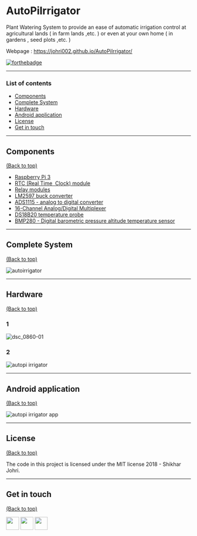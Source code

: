 # AutoPiIrrigator

Plant Watering System to provide an ease of automatic irrigation control at agricultural lands ( in farm lands ,etc. ) or even at your own home ( in gardens , seed plots ,etc. )

Webpage : https://johri002.github.io/AutoPiIrrigator/

[![forthebadge](https://forthebadge.com/images/badges/made-with-python.svg)](https://forthebadge.com)

---
### List of contents
+ [Components](#components)
+ [Complete System](#complete-system)
+ [Hardware](#hardware)
+ [Android application](#android-application)
+ [License](#license)
+ [Get in touch](#get-in-touch)

---
## Components

[(Back to top)](#list-of-contents)

+ [Raspberry Pi 3](https://www.googleadservices.com/pagead/aclk?sa=L&ai=DChcSEwiTyLin6pbbAhXMFI8KHerTCEYYABAPGgJzYg&agsac=wuCfm7ifInM&ohost=www.google.com&cid=CAESEeD2EOIBqHYXYDBUH_WFtwv_&sig=AOD64_2btC6uBMUde_WY3Wb1Z_Hbqxy-_Q&ctype=5&q=&ved=0ahUKEwjt3a-n6pbbAhUIQY8KHcknCvYQwg8IHg&adurl=)
+ [RTC (Real Time  Clock) module](https://www.googleadservices.com/pagead/aclk?sa=L&ai=DChcSEwjTvaaQ6pbbAhVLiY8KHY9CBXYYABADGgJzYg&agsac=pGze_ioMYYg&ohost=www.google.com&cid=CAESEeD2j0Vpi6WfdnL4FVJcldiI&sig=AOD64_0l2-YWe2OAivev1h7BYHZhG0Ll7Q&ctype=5&q=&ved=0ahUKEwjGg5-Q6pbbAhUFqY8KHc-ZDswQwg8IDw&adurl=)
+ [Relay modules](https://www.googleadservices.com/pagead/aclk?sa=L&ai=DChcSEwiBg9rk6ZbbAhWEr-wKHfJ-B3gYABAPGgJwag&agsac=HJiMF47ZHmo&ei=Ur4CW9_uD8TkvAT3h5vACw&ohost=www.google.com&cid=CAESEeD2Yzlm4PWvVj86fTVc9uQr&sig=AOD64_0TU2rX2Eee-X26GM_H1ycmc_AI9Q&ctype=5&q=&sqi=2&ved=0ahUKEwjf38rk6ZbbAhVEMo8KHffDBrgQwg8IGw&adurl=)
+ [LM2597 buck converter](https://www.electronicscomp.com/lm2596-dc-dc-adjustable-step-down-power-supply-module?gclid=Cj0KCQjw3InYBRCLARIsAG6bfMRmT34HkymkPxruFaWdmSdbn1kd62WA_UPxg9BMoHL-sw4ADVf89F0aAubJEALw_wcB)
+ [ADS1115 - analog to digital converter](https://www.amazon.in/dp/B072BY49WT/ref=sspa_mw_detail_0?psc=1)
+ [16-Channel Analog/Digital Multiplexer](https://potentiallabs.com/cart/Buy-16-channel-analog-digital-multiplexer-online-hyderabad-india?gclid=Cj0KCQjw3InYBRCLARIsAG6bfMQxiCC5lEj87DOLC9rQ_aZ1-4FCSHBEvgZWbCSOUhFJEgMzt319L_QaAnabEALw_wcB)
+ [DS18B20 temperature probe](https://www.electronicscomp.com/ds18b20-water-proof-temperature-sensor-probe-india?gclid=Cj0KCQjw3InYBRCLARIsAG6bfMTIJxHtMEBOeQR9jGIffRCOpo6sMtHehJxdNTTMK3tU5U_NGKjRywAaAhE1EALw_wcB)
+ [BMP280 - Digital barometric pressure altitude temperature sensor](https://probots.co.in/index.php?main_page=product_info&products_id=907&gclid=Cj0KCQjw3InYBRCLARIsAG6bfMQP7FU8jvWg1Zmo7tswZK-GWZwj0EPBFwrzwEQCTJcfdxJUO-l8GXQaAs7kEALw_wcB&zenid=muocpk3q5dc59umlifn0hkjn07)

---
## Complete System

[(Back to top)](#list-of-contents)

![autoirrigator](https://user-images.githubusercontent.com/30645315/49015816-37efd900-f1aa-11e8-8f28-5b735e0921fd.jpg)


---
## Hardware

[(Back to top)](#list-of-contents)

### 1
![dsc_0860-01](https://user-images.githubusercontent.com/30645315/40273453-f871b63e-5bdd-11e8-9544-1280e2eeab32.jpg)

### 2
![autopi irrigator](https://user-images.githubusercontent.com/30645315/40365091-784cf426-5df1-11e8-8bdb-4dfbe4e746de.jpg)

---

## Android application

[(Back to top)](#list-of-contents)

![autopi irrigator app](https://user-images.githubusercontent.com/30645315/40365526-5df590d2-5df2-11e8-8108-ad9e853ffbc5.jpg)


---
## License

[(Back to top)](#list-of-contents)

The code in this project is licensed under the MIT license 2018 - Shikhar Johri.


---
## Get in touch
[(Back to top)](#list-of-contents)

[<img src="https://image.flaticon.com/icons/svg/185/185964.svg" width="35" padding="10">](https://www.linkedin.com/in/shikhar-johri/)
[<img src="https://image.flaticon.com/icons/svg/185/185981.svg" width="35" padding="10">](https://www.facebook.com/shikhar.johri.3)
[<img src="https://upload.wikimedia.org/wikipedia/commons/9/91/Octicons-mark-github.svg" width="35" padding="10">](https://github.com/johri002)

